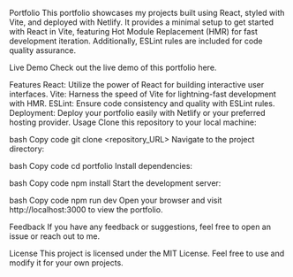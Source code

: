 
Portfolio
This portfolio showcases my projects built using React, styled with Vite, and deployed with Netlify. It provides a minimal setup to get started with React in Vite, featuring Hot Module Replacement (HMR) for fast development iteration. Additionally, ESLint rules are included for code quality assurance.

Live Demo
Check out the live demo of this portfolio here.

Features
React: Utilize the power of React for building interactive user interfaces.
Vite: Harness the speed of Vite for lightning-fast development with HMR.
ESLint: Ensure code consistency and quality with ESLint rules.
Deployment: Deploy your portfolio easily with Netlify or your preferred hosting provider.
Usage
Clone this repository to your local machine:

bash
Copy code
git clone <repository_URL>
Navigate to the project directory:

bash
Copy code
cd portfolio
Install dependencies:

bash
Copy code
npm install
Start the development server:

bash
Copy code
npm run dev
Open your browser and visit http://localhost:3000 to view the portfolio.

Feedback
If you have any feedback or suggestions, feel free to open an issue or reach out to me.

License
This project is licensed under the MIT License. Feel free to use and modify it for your own projects.

